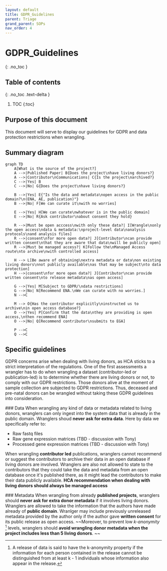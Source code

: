 ```yaml
---
layout: default
title: GDPR_Guidelines
parent: Triage
grand_parent: SOPs
nav_order: 4
---
```

<script src="https://kit.fontawesome.com/fc66878563.js" crossorigin="anonymous"></script>

# GDPR_Guidelines
{: .no_toc }

## Table of contents
{: .no_toc .text-delta }

1. TOC
{:toc}

## Purpose of this document

This document will serve to display our guidelines for GDPR and data protection restrictions when wrangling. 

## Summary diagram

```mermaid
graph TD
    A[What is the source of the project?]
    A -->|Published Paper| B{Does the project\nhave living donors?}
    A -->|Contributor\nCommunications| C{Is the project\narchived?}
    C -->|Yes| B
    C -->|No| G{Does the project\nhave living donors?}
 
    B -->|Yes| E{"Is the data and metadata\nopen access in the public domain?\n(ENA, AE, publication)"}
    B -->|No| F[We can curate it\nwith no worries]
    
    E -->|Yes| H[We can curate\nwhatever is in the public domain]
    E -->|No| R{Ask contributor\nabout consent they hold}
    
    R -->|Must be open acccess\nwith only these data?| I[Wrangle\nonly the open access\ndata & metadata:\nproject-level data\nanalysis protocols\nand analysis files]
    R -->|consent\nfor more open data?| J[Contributor\ncan provide written consent\nthat they are aware that data\nwill be publicly open]
    R -->|Must be managed access?| K[Follow the\nManaged Access route\nto archive\nwith controlled access]

    H --> L[Be aware of obtaining\nextra metadata or data\non existing living donors\nnot publicly available\nas that may be subject\nto data protection]
    H -->|consent\nfor more open data?| J[Contributor\ncan provide written consent\nto release metadata\nas open access]
    
    G -->|Yes| M[Subject to GDPR/\ndata restrictions]
    G -->|No| N[Recommend ENA.\nWe can curate with no worries.]
    N -->C
    
    M --> O{Has the contributor explicitly\ninstructed us to archive\nin open access database?}
    O -->|Yes| P[Confirm that the data\nthey are providing is open access,\nthen recommend ENA]
    O -->|No| Q[Recommend contributor\nsubmits to EGA]

    P -->C
    Q -->C
```

## Specific guidelines

GDPR concerns arise when dealing with living donors, as HCA sticks to a strict interpretation of the regulations. One of the first assessments a wrangler has to do when wrangling a dataset (contributor-led or publication-led) is to determine whether there are living donors or not, to comply with our GDPR restrictions. Those donors alive at the moment of sample collection are subjected to GDPR restrictions. Thus, deceased and pre-natal donors can be wrangled without taking these GDPR guidelines into consideration.

### Data 
When wrangling any kind of data or metadata related to living donors, wranglers can only ingest into the system data that is already in the public domain. Wranglers shoud **never ask for extra data**. Here by data we specifically refer to:

- Raw fastq files
- Raw gene expression matrices (TBD - discussion with Tony)
- Processed gene expression matrices (TBD - discussion with Tony)

When wrangling **contributor led** publications, wranglers cannot recommend or suggest the contributors to archive their data in an open database if living donors are involved. Wranglers are also not allowed to state to the contributors that they could take the data and metadata from an open database once it's published there, as it might lead the contributors to make their data publicly available. **HCA recommendation when dealing with living donors should always be managed access**

### Metadata
When wrangling from already **published projects**, wranglers should **never ask for extra donor metadata** if it involves living donors. Wranglers are allowed to take the information that the authors have made already of **public domain**. Wranlger may include previously unreleased metadata provided by the author only if the author gave  **written consent** for its public release as open access. ~~Moreover, to prevent low *k-anonymity* [^1] levels, wranglers should **avoid wrangling donor metadata when the project includes less than 5 living donors**. ~~

[^1]: A release of data is said to have the k-anonymity property if the information for each person contained in the release cannot be distinguished from at least k - 1 individuals whose information also appear in the release.
